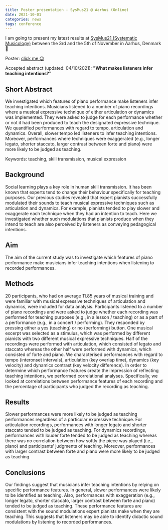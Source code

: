```yaml
---
title: Poster presentation - SysMus21 @ Aarhus (Online)
date: 2021-10-01
categories: news
tags: conference
---
```

I am going to present my latest results at [SysMus21 (Systematic Musicology)](https://sites.google.com/view/sysmus21/home) between the 3rd and the 5th of November in Aarhus, Denmark 🌵

Poster: [click me 😉](https://github.com/atsukotominaga/talk/blob/master/2021/SysMus.pdf)

Accepted abstract (updated: 04/10/2021): **"What makes listeners infer teaching intentions?"**

## Short Abstract
We investigated which features of piano performance make listeners infer teaching intentions. Musicians listened to a number of piano recordings where a musical expressive technique of either articulation or dynamics was implemented. They were asked to judge for each performance whether or not it had been produced to teach the designated expressive technique. We quantified performances with regard to tempo, articulation and dynamics. Overall, slower tempo led listeners to infer teaching intentions. Moreover, performances where techniques were exaggerated (e.g., longer legato, shorter staccato, larger contrast between forte and piano) were more likely to be judged as teaching.

Keywords: teaching, skill transmission, musical expression

## Background
Social learning plays a key role in human skill transmission. It has been known that experts tend to change their behaviour specifically for teaching purposes. Our previous studies revealed that expert pianists successfully modulated their sounds to teach musical expressive techniques such as articulation and dynamics. For example, pianists tended to play slower and exaggerate each technique when they had an intention to teach. Here we investigated whether such modulations that pianists produce when they intend to teach are also perceived by listeners as conveying pedagogical intentions.

## Aim
The aim of the current study was to investigate which features of piano performance make musicians infer teaching intentions when listening to recorded performances.

## Methods
20 participants, who had on average 11.85 years of musical training and were familiar with musical expressive techniques of articulation and dynamics, were included for data analysis. Participants listened to a number of piano recordings and were asked to judge whether each recording was performed for teaching purposes (e.g., in a lesson / teaching) or as a part of a performance (e.g., in a concert / performing). They responded by pressing either a yes (teaching) or no (performing) button. One musical excerpt was selected as a stimulus, which was performed by different pianists with two different musical expressive techniques. Half of the recordings were performed with articulation, which consisted of legato and staccato whereas the other half were performed with dynamics, which consisted of forte and piano. We characterised performances with regard to tempo (interonset intervals), articulation (key overlap time), dynamics (key velocity) and dynamics contrast (key velocity difference). In order to determine which performance features create the impression of reflecting teaching intentions, we performed correlational analyses. Specifically, we looked at correlations between performance features of each recording and the percentage of participants who judged the recording as teaching.

## Results
Slower performances were more likely to be judged as teaching performances regardless of a particular expressive technique. For articulation recordings, performances with longer legato and shorter staccato tended to be judged as teaching. For dynamics recordings, performances with louder forte tended to be judged as teaching whereas there was no correlation between how softly the piece was played (i.e., piano) and participants’ judgments of teaching. Moreover, performances with larger contrast between forte and piano were more likely to be judged as teaching.

## Conclusions
Our findings suggest that musicians infer teaching intentions by relying on specific performance features. In general, slower performances were likely to be identified as teaching. Also, performances with exaggeration (e.g., longer legato, shorter staccato, larger contrast between forte and piano) tended to be judged as teaching. These performance features are consistent with the sound modulations expert pianists make when they are teaching. This suggests that listeners may be able to identify didactic sound modulations by listening to recorded performances.